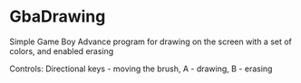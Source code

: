 # GbaDrawing
Simple Game Boy Advance program for drawing on the screen with a set of colors, and enabled erasing

Controls: Directional keys - moving the brush, A - drawing, B - erasing
